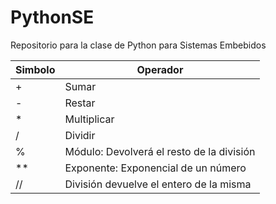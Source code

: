 # PythonSE
Repositorio para la clase de Python para Sistemas Embebidos

Simbolo | Operador
|--- | ---|
|+ | Sumar |
|- | Restar|
|* | Multiplicar|
|/ | Dividir|
|% | Módulo: Devolverá el resto de la división|
|** | Exponente: Exponencial de un número|
|// | División devuelve el entero de la misma|
